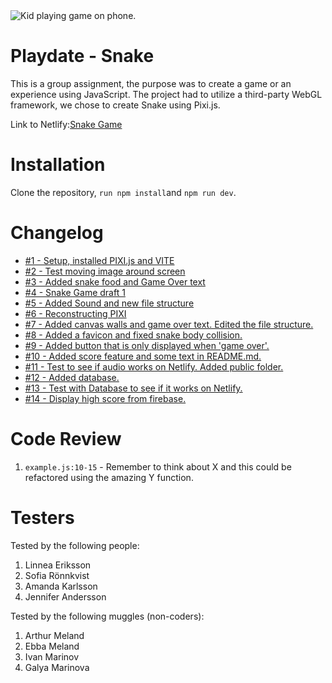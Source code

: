 <img src="https://media.giphy.com/media/TFMoOxjnAAMbm/giphy.gif" alt="Kid playing game on phone.">

# Playdate - Snake

This is a group assignment, the purpose was to create a game or an experience using JavaScript. The project had to utilize a third-party WebGL framework, we chose to create Snake using Pixi.js.

Link to Netlify:[Snake Game](https://snake-game-pixi.netlify.app/)

# Installation

Clone the repository, `run npm install`and `npm run dev`.

# Changelog

-   [#1 - Setup, installed PIXI.js and VITE](https://github.com/JonssonJohanna/Playdate/pull/8)
-   [#2 - Test moving image around screen](https://github.com/JonssonJohanna/Playdate/pull/9)
-   [#3 - Added snake food and Game Over text](https://github.com/JonssonJohanna/Playdate/pull/10)
-   [#4 - Snake Game draft 1](https://github.com/JonssonJohanna/Playdate/pull/11)
-   [#5 - Added Sound and new file structure](https://github.com/JonssonJohanna/Playdate/pull/12)
-   [#6 - Reconstructing PIXI](https://github.com/JonssonJohanna/Playdate/pull/13)
-   [#7 - Added canvas walls and game over text. Edited the file structure.](https://github.com/JonssonJohanna/Playdate/pull/14)
-   [#8 - Added a favicon and fixed snake body collision.](https://github.com/JonssonJohanna/Playdate/pull/15)
-   [#9 - Added button that is only displayed when 'game over'.](https://github.com/JonssonJohanna/Playdate/pull/16)
-   [#10 - Added score feature and some text in README.md.](https://github.com/JonssonJohanna/Playdate/pull/17)
-   [#11 - Test to see if audio works on Netlify. Added public folder.](https://github.com/JonssonJohanna/Playdate/pull/18)
-   [#12 - Added database.](https://github.com/JonssonJohanna/Playdate/pull/19)
-   [#13 - Test with Database to see if it works on Netlify.](https://github.com/JonssonJohanna/Playdate/pull/20)
-   [#14 - Display high score from firebase.](https://github.com/JonssonJohanna/Playdate/pull/21)

# Code Review

1. `example.js:10-15` - Remember to think about X and this could be refactored using the amazing Y function.

# Testers

Tested by the following people:

1. Linnea Eriksson
2. Sofia Rönnkvist
3. Amanda Karlsson
4. Jennifer Andersson

Tested by the following muggles (non-coders):

1. Arthur Meland
2. Ebba Meland
3. Ivan Marinov
4. Galya Marinova
